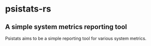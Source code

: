 # psistats-rs
## A simple system metrics reporting tool

Psistats aims to be a simple reporting tool for various system metrics.
